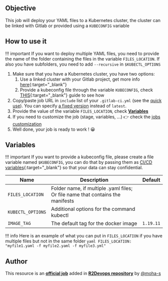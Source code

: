 ## Objective

This job will deploy your YAML files to a Kubernetes cluster, the cluster can be linked with Gitlab or provided using a `KUBECONFIG` variable

## How to use it

!!! important
    If you want to deploy multiple YAML files, you need to provide the name of the folder containing the files in the variable `FILES_LOCATION`.
    If also you have subfolders, you need to add `--recursive` in `$KUBECTL_OPTIONS`

1. Make sure that you have a Kubernetes cluster, you have two options:
      1. Use a linked cluster with your Gitlab project, get more info [here](https://docs.gitlab.com/ee/user/project/clusters/){:target="_blank"}
      1. Provide a kubeconfig file through the variable `KUBECONFIG`, check [THIS](https://docs.gitlab.com/ee/ci/variables/#cicd-variable-types){:target="_blank"} guide to see how
1. Copy/paste job URL in `include` list of your `.gitlab-ci.yml` (see the [quick use](https://docs.r2devops.io/get-started/use-templates/#use-a-template)). You can specify [a fixed version](https://docs.r2devops.io/get-started/use-templates/#versioning) instead of `latest`.
1. Provide the value of the variable `FILES_LOCATION`, check [**Variables**](#variables)
1. If you need to customize the job (stage, variables, ...) 👉 check the [jobs
   customization](https://docs.r2devops.io/get-started/use-templates/#job-templates-customization)
1. Well done, your job is ready to work ! 😀

## Variables

!!! important
    If you want to provide a kubeconfig file, please create a file variable named `$KUBECONFIG`, you can do that by passing them as [CI/CD variables](https://docs.gitlab.com/ee/ci/variables/#cicd-variable-types){:target="_blank"} so that your data can stay confidential.

| Name | Description | Default |
| ---- | ----------- | ------- |
| `FILES_LOCATION` | Folder name, if multiple .yaml files; Or file name that contains the manifests | ` ` |
| `KUBECTL_OPTIONS` | Additional options for the command kubectl | ` ` |
| `IMAGE_TAG` | The default tag for the docker image | `1.19.11`  |

!!! info
    Here is an example of what you can put in `FILES_LOCATION` if you have multiple files but not in the same folder
        ```yaml
        FILES_LOCATION: "myfile1.yaml -f myfile2.yaml -f myfile3.yml"
        ```



## Author
This resource is an **[official job](https://docs.r2devops.io/get-started/faq/#use-a-template)** added in [**R2Devops repository**](https://gitlab.com/r2devops/hub) by [@moha-s](https://gitlab.com/moha-s)
